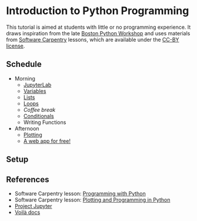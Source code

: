# Introduction to Python Programming

This tutorial is aimed at students with little or no programming experience.
It draws inspiration from the late
[Boston Python Workshop](https://wiki.openhatch.org/wiki/Boston_Python_Workshop/1/)
and uses materials from [Software Carpentry](https://software-carpentry.org)
lessons, which are available under the
[CC-BY license](https://creativecommons.org/licenses/by/4.0/).

## Schedule

* Morning
  - [JupyterLab](./_episodes/00-run-quit.md)
  - [Variables](./_episodes/01-variables.md)
  - [Lists](./_episodes/02-lists.md)
  - [Loops](./_episodes/03-loops.md)
  - *Coffee break*
  - [Conditionals](./_episodes/04-conditionals.md)
  - Writing Functions
* Afternoon
  - [Plotting](./_episodes/06-plotting.md)
  - [A web app for free!](./_episodes/07-web-app.md)

## Setup

## References

* Software Carpentry lesson: [Programming with Python](https://swcarpentry.github.io/python-novice-inflammation/)
* Software Carpentry lesson: [Plotting and Programming in Python](https://swcarpentry.github.io/python-novice-gapminder/)
* [Project Jupyter](https://jupyter.org)
* [Voilà docs](https://voila.readthedocs.io)
